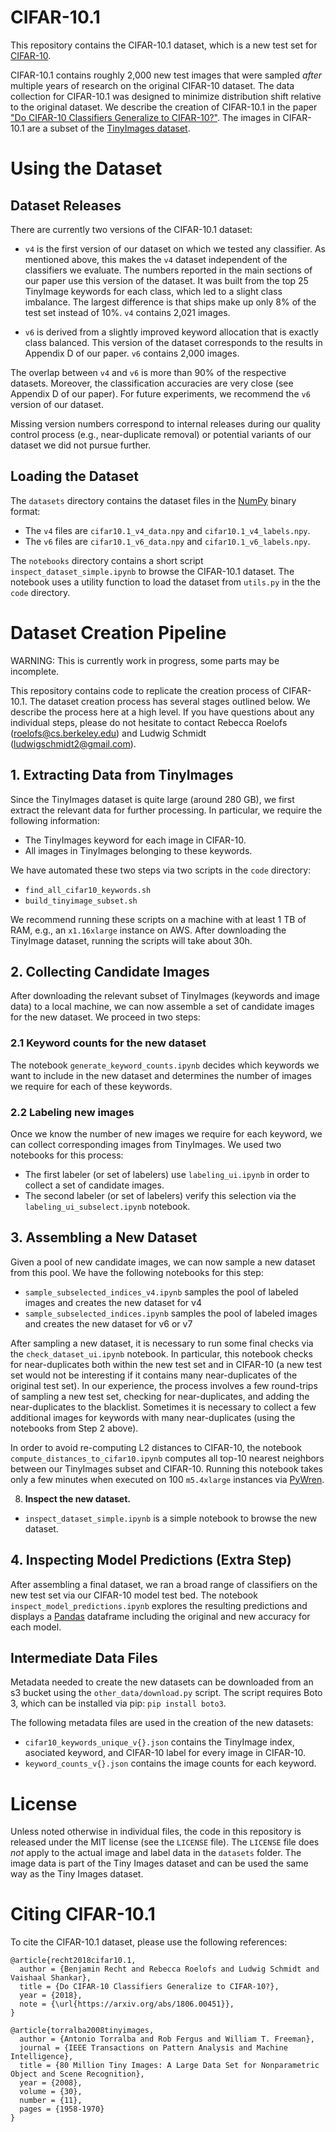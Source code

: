 # CIFAR-10.1
This repository contains the CIFAR-10.1 dataset, which is a new test set for [CIFAR-10](https://www.cs.toronto.edu/~kriz/cifar.html).

CIFAR-10.1 contains roughly 2,000 new test images that were sampled *after* multiple years of research on the original CIFAR-10 dataset.
The data collection for CIFAR-10.1 was designed to minimize distribution shift relative to the original dataset.
We describe the creation of CIFAR-10.1 in the paper ["Do CIFAR-10 Classifiers Generalize to CIFAR-10?"](https://arxiv.org/abs/1806.00451). 
The images in CIFAR-10.1 are a subset of the [TinyImages dataset](http://horatio.cs.nyu.edu/mit/tiny/data/index.html). 

# Using the Dataset

## Dataset Releases

There are currently two versions of the CIFAR-10.1 dataset:

- `v4` is the first version of our dataset on which we tested any classifier. As mentioned above, this makes the `v4` dataset independent of the classifiers we evaluate. The numbers reported in the main sections of our paper use this version of the dataset. It was built from the top 25 TinyImage keywords for each class, which led to a slight class imbalance. The largest difference is that ships make up only 8% of the test set instead of 10%. `v4` contains 2,021 images.

- `v6` is derived from a slightly improved keyword allocation that is exactly class balanced. This version of the dataset corresponds to the results in Appendix D of our paper. `v6` contains 2,000 images.

The overlap between `v4` and `v6` is more than 90% of the respective datasets.
Moreover, the classification accuracies are very close (see Appendix D of our paper).
For future experiments, we recommend the `v6` version of our dataset.

Missing version numbers correspond to internal releases during our quality control process (e.g., near-duplicate removal) or potential variants of our dataset we did not pursue further.

## Loading the Dataset

The `datasets` directory contains the dataset files in the [NumPy](http://www.numpy.org/) binary format:
- The `v4` files are `cifar10.1_v4_data.npy` and `cifar10.1_v4_labels.npy`.
- The `v6` files are `cifar10.1_v6_data.npy` and `cifar10.1_v6_labels.npy`.

The `notebooks` directory contains a short script `inspect_dataset_simple.ipynb` to browse the CIFAR-10.1 dataset.
The notebook uses a utility function to load the dataset from `utils.py` in the the `code` directory.

# Dataset Creation Pipeline

WARNING: This is currently work in progress, some parts may be incomplete.

This repository contains code to replicate the creation process of CIFAR-10.1. 
The dataset creation process has several stages outlined below.
We describe the process here at a high level.
If you have questions about any individual steps, please do not hesitate to contact Rebecca Roelofs (roelofs@cs.berkeley.edu) and Ludwig Schmidt (ludwigschmidt2@gmail.com).

## 1. Extracting Data from TinyImages

Since the TinyImages dataset is quite large (around 280 GB), we first extract the relevant data for further processing.
In particular, we require the following information:

* The TinyImages keyword for each image in CIFAR-10.
* All images in TinyImages belonging to these keywords.

We have automated these two steps via two scripts in the `code` directory:

* `find_all_cifar10_keywords.sh`
* `build_tinyimage_subset.sh`

We recommend running these scripts on a machine with at least 1 TB of RAM, e.g., an `x1.16xlarge` instance on AWS.
After downloading the TinyImage dataset, running the scripts will take about 30h.

## 2. Collecting Candidate Images

After downloading the relevant subset of TinyImages (keywords and image data) to a local machine, we can now assemble a set of candidate images for the new dataset.
We proceed in two steps:

### 2.1 Keyword counts for the new dataset

The notebook `generate_keyword_counts.ipynb` decides which keywords we want to include in the new dataset and determines the number of images we require for each of these keywords. 

### 2.2 Labeling new images

Once we know the number of new images we require for each keyword, we can collect corresponding images from TinyImages.
We used two notebooks for this process:

* The first labeler (or set of labelers) use `labeling_ui.ipynb` in order to collect a set of candidate images.
* The second labeler (or set of labelers) verify this selection via the `labeling_ui_subselect.ipynb` notebook.

## 3. Assembling a New Dataset

Given a pool of new candidate images, we can now sample a new dataset from this pool.
We have the following notebooks for this step:

* `sample_subselected_indices_v4.ipynb` samples the pool of labeled images and creates the new dataset for v4
* `sample_subselected_indices.ipynb` samples the pool of labeled images and creates the new dataset for v6 or v7

After sampling a new dataset, it is necessary to run some final checks via the `check_dataset_ui.ipynb` notebook.
In particular, this notebook checks for near-duplicates both within the new test set and in CIFAR-10 (a new test set would not be interesting if it contains many near-duplicates of the original test set).
In our experience, the process involves a few round-trips of sampling a new test set, checking for near-duplicates, and adding the near-duplicates to the blacklist.
Sometimes it is necessary to collect a few additional images for keywords with many near-duplicates (using the notebooks from Step 2 above).

In order to avoid re-computing L2 distances to CIFAR-10, the notebook `compute_distances_to_cifar10.ipynb` computes all top-10 nearest neighbors between our TinyImages subset and CIFAR-10.
Running this notebook takes only a few minutes when executed on 100 `m5.4xlarge` instances via [PyWren](http://pywren.io/).

8. **Inspect the new dataset.**
* `inspect_dataset_simple.ipynb` is a simple notebook to browse the new dataset. 

## 4. Inspecting Model Predictions (Extra Step)
After assembling a final dataset, we ran a broad range of classifiers on the new test set via our CIFAR-10 model test bed.
The notebook `inspect_model_predictions.ipynb` explores the resulting predictions and displays a [Pandas](https://pandas.pydata.org/) dataframe including the original and new accuracy for each model. 


## Intermediate Data Files

Metadata needed to create the new datasets can be downloaded from an s3 bucket using the `other_data/download.py` script.
The script requires Boto 3, which can be installed via pip: `pip install boto3`.

The following metadata files are used in the creation of the new datasets:

*  `cifar10_keywords_unique_v{}.json` contains the TinyImage index, asociated keyword, and CIFAR-10 label for every image in CIFAR-10.
*  `keyword_counts_v{}.json` contains the image counts for each keyword.


# License

Unless noted otherwise in individual files, the code in this repository is released under the MIT license (see the `LICENSE` file).
The `LICENSE` file does *not* apply to the actual image and label data in the `datasets` folder.
The image data is part of the Tiny Images dataset and can be used the same way as the Tiny Images dataset.


# Citing CIFAR-10.1

To cite the CIFAR-10.1 dataset, please use the following references:
```
@article{recht2018cifar10.1,
  author = {Benjamin Recht and Rebecca Roelofs and Ludwig Schmidt and Vaishaal Shankar},
  title = {Do CIFAR-10 Classifiers Generalize to CIFAR-10?},
  year = {2018},
  note = {\url{https://arxiv.org/abs/1806.00451}},
}

@article{torralba2008tinyimages, 
  author = {Antonio Torralba and Rob Fergus and William T. Freeman}, 
  journal = {IEEE Transactions on Pattern Analysis and Machine Intelligence}, 
  title = {80 Million Tiny Images: A Large Data Set for Nonparametric Object and Scene Recognition}, 
  year = {2008}, 
  volume = {30}, 
  number = {11}, 
  pages = {1958-1970}
}
```
